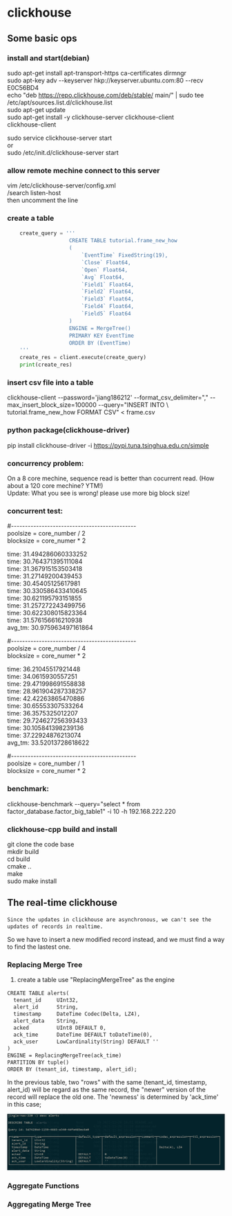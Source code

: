# clickhouse
## Some basic ops
### install and start(debian)
sudo apt-get install apt-transport-https ca-certificates dirmngr  
sudo apt-key adv --keyserver hkp://keyserver.ubuntu.com:80 --recv E0C56BD4  
echo "deb https://repo.clickhouse.com/deb/stable/ main/" | sudo tee /etc/apt/sources.list.d/clickhouse.list  
sudo apt-get update  
sudo apt-get install -y clickhouse-server clickhouse-client  
clickhouse-client  

sudo service clickhouse-server start  
or  
sudo /etc/init.d/clickhouse-server start  

### allow remote mechine connect to this server
vim /etc/clickhouse-server/config.xml  
/search listen-host  
then uncomment the line  
### create a table
``` python
    create_query = '''
                    CREATE TABLE tutorial.frame_new_how
                    (
                        `EventTime` FixedString(19),
                        `Close` Float64,
                        `Open` Float64,
                        `Avg` Float64, 
                        `Field1` Float64,
                        `Field2` Float64,
                        `Field3` Float64,
                        `Field4` Float64,
                        `Field5` Float64
                    )
                    ENGINE = MergeTree()
                    PRIMARY KEY EventTime
                    ORDER BY (EventTime)
    '''
    create_res = client.execute(create_query)
    print(create_res)
```
### insert csv file into a table
clickhouse-client --password='jiang186212' --format_csv_delimiter="," --max_insert_block_size=100000  --query="INSERT INTO \ tutorial.frame_new_how FORMAT CSV" < frame.csv

### python package(clickhouse-driver)
pip install clickhouse-driver -i https://pypi.tuna.tsinghua.edu.cn/simple

### concurrency problem:
On a 8 core mechine, sequence read is better than cocurrent read. (How about a 120 core mechine? YTM!)  
Update: What you see is wrong! please use more big block size!

### concurrent test:
#---------------------------------------------  
poolsize = core_number / 2  
blocksize = core_numer * 2  

time:  31.494286060333252  
time:  30.764371395111084  
time:  31.367915153503418  
time:  31.27149200439453  
time:  30.45405125617981  
time:  30.330586433410645  
time:  30.621195793151855  
time:  31.257272243499756  
time:  30.622308015823364  
time:  31.576156616210938  
avg_tm:  30.975963497161864  

#---------------------------------------------  
poolsize = core_number / 4  
blocksize = core_numer * 2  

time:  36.21045517921448  
time:  34.0615930557251  
time:  29.471998691558838  
time:  28.961904287338257  
time:  42.42263865470886  
time:  30.65553307533264  
time:  36.3575325012207  
time:  29.724627256393433  
time:  30.105841398239136  
time:  37.22924876213074  
avg_tm:  33.52013728618622  

#---------------------------------------------  
poolsize = core_number / 1  
blocksize = core_numer * 2  

### benchmark:
clickhouse-benchmark --query="select * from factor_database.factor_big_table1" -i 10 -h 192.168.222.220

### clickhouse-cpp build and install
git clone the code base  
mkdir build  
cd build  
cmake ..  
make  
sudo make install  

## The real-time clickhouse
	Since the updates in clickhouse are asynchronous, we can't see the updates of records in realtime.
So we have to insert a new modified record instead, and we must find a way to find the lastest one.

### Replacing Merge Tree
1. create a table use "ReplacingMergeTree" as the engine
```
CREATE TABLE alerts(
  tenant_id     UInt32,
  alert_id      String,
  timestamp     DateTime Codec(Delta, LZ4),
  alert_data    String,
  acked         UInt8 DEFAULT 0,
  ack_time      DateTime DEFAULT toDateTime(0),
  ack_user      LowCardinality(String) DEFAULT ''
)
ENGINE = ReplacingMergeTree(ack_time)
PARTITION BY tuple()
ORDER BY (tenant_id, timestamp, alert_id);
```
In the previous table, two "rows" with the same (tenant_id, timestamp, alert_id) will be regard as 
the same record, the "newer" version of the record will replace the old one. The 'newness' is 
determined by 'ack_time' in this case;

![table created](./pics/database/replacing_merge_tree.png)

### Aggregate Functions
### Aggregating Merge Tree
